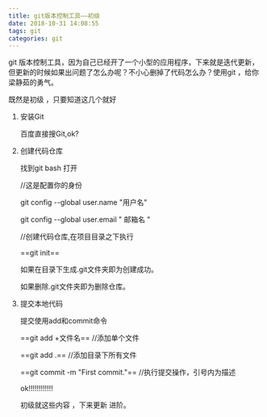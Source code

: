 ```yaml
---
title: git版本控制工具——初级
date: 2018-10-31 14:08:55
tags: git
categories: git
---
```


git 版本控制工具，因为自己已经开了一个小型的应用程序，下来就是迭代更新，但更新的时候如果出问题了怎么办呢？不小心删掉了代码怎么办？使用git ，给你梁静茹的勇气。

<!--more-->

既然是初级  ，只要知道这几个就好

1. 安装Git 

   百度直接搜Git,ok?

2. 创建代码仓库

   找到git bash 打开

   //这是配置你的身份

   git config --global user.name "用户名"

   git config --global user.email " 邮箱名 "



   //创建代码仓库,在项目目录之下执行

   ==git init==

   如果在目录下生成.git文件夹即为创建成功。

   如果删除.git文件夹即为删除仓库。

3. 提交本地代码

   提交使用add和commit命令

   ==git add +文件名==    //添加单个文件

   ==git add .==     //添加目录下所有文件

   ==git commit -m "First commit."== //执行提交操作，引号内为描述



   ok!!!!!!!!!!!!

   初级就这些内容 ，下来更新 进阶。
